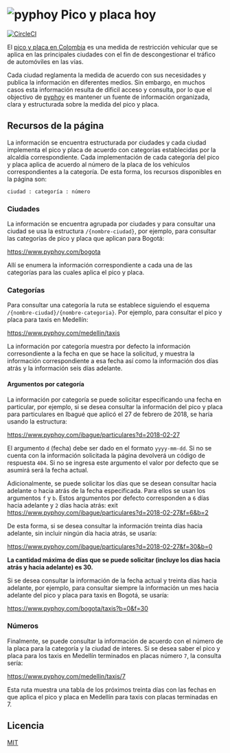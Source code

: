 # ![pyphoy](https://www.pyphoy.com/imgs/pyphoy.svg) Pico y placa hoy

[![CircleCI](https://circleci.com/gh/picoyplaca/pyphoy.svg?style=svg)](https://circleci.com/gh/picoyplaca/pyphoy)

El [pico y placa en Colombia](https://www.pyphoy.com) es una medida de restricción vehicular que se
aplica en las principales ciudades con el fin de descongestionar el tráfico
de automóviles en las vías.

Cada ciudad reglamenta la medida de acuerdo con sus necesidades y publica la
información en diferentes medios. Sin embargo, en muchos casos esta información
resulta de dificil acceso y consulta, por lo que el objectivo de [pyphoy](https://www.pyphoy.com) es mantener un fuente de información organizada, clara y estructurada sobre la medida del pico y placa.

## Recursos de la página

La información se encuentra estructurada por ciudades y cada ciudad implementa el pico y placa de acuerdo con categorías establecidas por la alcaldía correspondiente. Cada implementación de cada categoría del pico y placa aplica de acuerdo al número de la placa de los vehículos correspondientes a la categoría. De esta forma, los recursos disponibles en la página son:

    ciudad : categoría : número

### Ciudades

La información se encuentra agrupada por ciudades y para consultar una ciudad se usa la estructura `/{nombre-ciudad}`, por ejemplo, para consultar las categorías de pico y placa que aplican para Bogotá:

https://www.pyphoy.com/bogota

Allí se enumera la información correspondiente a cada una de las categorías para las cuales aplica el pico y placa.

### Categorías

Para consultar una categoría la ruta se establece siguiendo el esquema `/{nombre-ciudad}/{nombre-categoria}`. Por ejemplo, para consultar el pico y placa para taxis en Medellín:

https://www.pyphoy.com/medellin/taxis

La información por categoría muestra por defecto la información corresondiente a la fecha en que se hace la solicitud, y muestra la información correspondiente a esa fecha así como la información dos días atrás y la información seis días adelante.

#### Argumentos por categoría

La información por categoría se puede solicitar especificando una fecha en particular, por ejemplo, si se desea consultar la información del pico y placa para particulares en Ibagué que aplicó el 27 de febrero de 2018, se haría usando la estructura:

https://www.pyphoy.com/ibague/particulares?d=2018-02-27

El argumento `d` (fecha) debe ser dado en el formato `yyyy-mm-dd`. Si no se cuenta con la información solicitada la página devolverá un código de respuesta `404`. Si no se ingresa este argumento el valor por defecto que se asumirá será la fecha actual.

Adicionalmente, se puede solicitar los días que se desean consultar hacia adelante o hacia atrás de la fecha especificada. Para ellos se usan los argumentos `f` y `b`. Estos argumentos por defecto corresponden a `6` días hacia adelante y `2` días hacia atrás:
exit
https://www.pyphoy.com/ibague/particulares?d=2018-02-27&f=6&b=2

De esta forma, si se desea consultar la información treinta días hacia adelante, sin incluir ningún día hacia atrás, se usaría:

https://www.pyphoy.com/ibague/particulares?d=2018-02-27&f=30&b=0

**La cantidad máxima de días que se puede solicitar (incluye los días hacia atrás y hacia adelante) es 30.**

Si se desea consultar la información de la fecha actual y treinta días hacia adelante, por ejemplo, para consultar siempre la información un mes hacia adelante del pico y placa para taxis en Bogotá, se usaría:

https://www.pyphoy.com/bogota/taxis?b=0&f=30

### Números

Finalmente, se puede consultar la información de acuerdo con el número de la placa para la categoría y la ciudad de interes. Si se desea saber el pico y placa para los taxis en Medellín terminados en placas número `7`, la consulta sería:

https://www.pyphoy.com/medellin/taxis/7

Esta ruta muestra una tabla de los próximos treinta días con las fechas en que aplica el pico y placa en Medellín para taxis con placas terminadas en 7.

## Licencia

[MIT](LICENSE)
